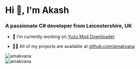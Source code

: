 <h1 align="left">Hi 👋, I'm Akash</h1>
<h3 align="left">A passionate C# developer from Leicestershire, UK</h3>

- 🔭 I’m currently working on [Yuzu Mod Downloader](https://github.com/amakvana/YuzuModDownloader)

- 👨‍💻 All of my projects are available at [github.com/amakvana](https://github.com/amakvana?tab=repositories)

<p align="left"><img src="https://github-readme-stats.vercel.app/api/top-langs?username=amakvana&theme=dark&show_icons=true&locale=en&layout=compact" alt="amakvana" /><br><img src="https://github-readme-stats.vercel.app/api?username=amakvana&theme=dark&show_icons=true&locale=en&layout=compact&include_all_commits=true&hide_title=true" alt="amakvana" /></p>
